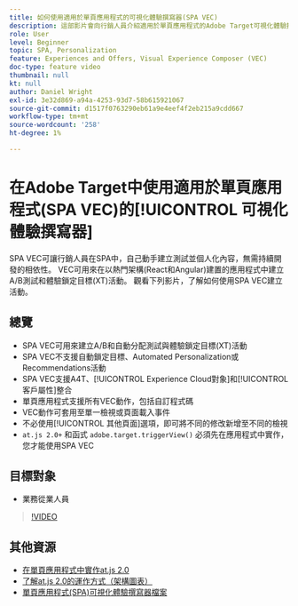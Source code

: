```yaml
---
title: 如何使用適用於單頁應用程式的可視化體驗撰寫器(SPA VEC)
description: 這部影片會向行銷人員介紹適用於單頁應用程式的Adobe Target可視化體驗撰寫器(SPA VEC)。 觀看此影片，了解如何使用SPA VEC建立活動。
role: User
level: Beginner
topic: SPA, Personalization
feature: Experiences and Offers, Visual Experience Composer (VEC)
doc-type: feature video
thumbnail: null
kt: null
author: Daniel Wright
exl-id: 3e32d869-a94a-4253-93d7-58b615921067
source-git-commit: d1517f0763290eb61a9e4eef4f2eb215a9cdd667
workflow-type: tm+mt
source-wordcount: '258'
ht-degree: 1%

---
```


# 在Adobe Target中使用適用於單頁應用程式(SPA VEC)的[!UICONTROL 可視化體驗撰寫器]

SPA VEC可讓行銷人員在SPA中，自己動手建立測試並個人化內容，無需持續開發的相依性。 VEC可用來在以熱門架構(React和Angular)建置的應用程式中建立A/B測試和體驗鎖定目標(XT)活動。 觀看下列影片，了解如何使用SPA VEC建立活動。

## 總覽

* SPA VEC可用來建立A/B和自動分配測試與體驗鎖定目標(XT)活動
* SPA VEC不支援自動鎖定目標、Automated Personalization或Recommendations活動
* SPA VEC支援A4T、[!UICONTROL Experience Cloud對象]和[!UICONTROL 客戶屬性]整合
* 單頁應用程式支援所有VEC動作，包括自訂程式碼
* VEC動作可套用至單一檢視或頁面載入事件
* 不必使用[!UICONTROL 其他頁面]選項，即可將不同的修改新增至不同的檢視
* `at.js 2.0+` 和函式 `adobe.target.triggerView()` 必須先在應用程式中實作，您才能使用SPA VEC

## 目標對象

* 業務從業人員

>[!VIDEO](https://video.tv.adobe.com/v/26249?quality=12)


## 其他資源

* [在單頁應用程式中實作at.js 2.0](../implementation/implement-atjs-20-in-a-single-page-application.md)
* [了解at.js 2.0的運作方式（架構圖表）](../implementation/understanding-how-atjs-20-works.md)
* [單頁應用程式(SPA)可視化體驗撰寫器檔案](https://experienceleague.adobe.com/docs/target/using/experiences/spa-visual-experience-composer.html?lang=en)

